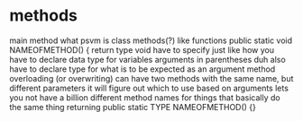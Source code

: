 
# methods
main method
	what psvm is
class methods(?)
	like functions
	public static void NAMEOFMETHOD() {
return type
	void
	have to specify just like how you have to declare data type for variables
arguments
	in parentheses duh
	also have to declare type for what is to be expected as an argument
method overloading (or overwriting)
	can have two methods with the same name, but different parameters
	it will figure out which to use based on arguments
	lets you not have a billion different method names for things that basically do the same thing
returning
	public static TYPE NAMEOFMETHOD() {}
